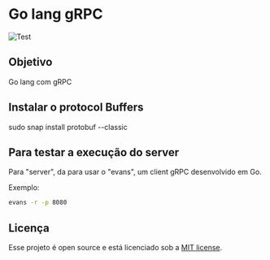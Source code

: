# Go lang gRPC

![Test](https://github.com/acampagnaro/go-grpc/workflows/Test/badge.svg?branch=master)

## Objetivo

Go lang com gRPC

## Instalar o protocol Buffers 
sudo snap install protobuf --classic

## Para testar a execução do server

Para "server",  da para usar o "evans", um client gRPC desenvolvido em Go.

Exemplo:

```bash
evans -r -p 8080
```

## Licença

Esse projeto é open source e está licenciado sob a [MIT license](https://opensource.org/licenses/MIT).
